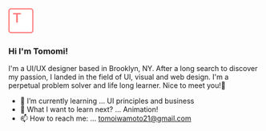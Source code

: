 <img src="tlogo.png" width=50>

### Hi I'm Tomomi!  

I'm a UI/UX designer based in Brooklyn, NY. 
After a long search to discover my passion, I landed in the field of UI, visual and web design. 
I'm a perpetual problem solver and life long learner. 
Nice to meet you!👋

- 🌱 I’m currently learning ... UI principles and business
- 🤔 What I want to learn next? ... Animation!
- 📫 How to reach me: ... tomoiwamoto21@gmail.com 

